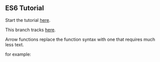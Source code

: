 ## ES6 Tutorial

Start the tutorial [here](http://ccoenraets.github.io/es6-tutorial).

This branch tracks [here](https://ccoenraets.github.io/es6-tutorial/arrow-functions/).

Arrow functions replace the function syntax with one that requires much less text.

for example:

